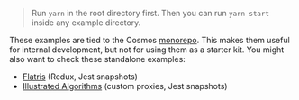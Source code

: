 > Run `yarn` in the root directory first. Then you can run `yarn start` inside any example directory.

These examples are tied to the Cosmos [monorepo](../CONTRIBUTING.md#monorepo). This makes them useful for internal development, but not for using them as a starter kit. You might also want to check these standalone examples:

- [Flatris](https://github.com/skidding/flatris) (Redux, Jest snapshots)
- [Illustrated Algorithms](https://github.com/skidding/illustrated-algorithms) (custom proxies, Jest snapshots)

